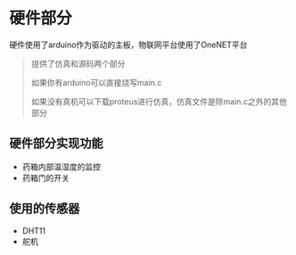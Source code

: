 # 硬件部分

硬件使用了arduino作为驱动的主板，物联网平台使用了OneNET平台



> 提供了仿真和源码两个部分
>
> 如果你有arduino可以直接烧写main.c
>
> 如果没有真机可以下载proteus进行仿真，仿真文件是除main.c之外的其他部分 



## 硬件部分实现功能

- 药箱内部温湿度的监控
- 药箱门的开关

## 使用的传感器

- DHT11
- 舵机

